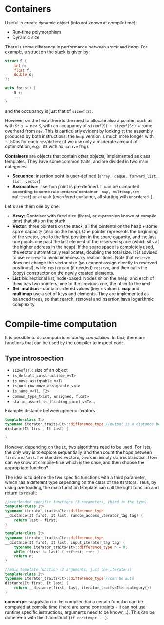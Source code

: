# Containers
Useful to create dynamic object (info not known at compile time):
- Run-time polymorphism
- Dynamic size

There is some difference in performance between *stack* and *heap*. For example, a struct on the stack is given by:
```cpp
struct S {
    int n;
    float f;
    double d;
};

auto foo_s() {
    S s;
    ...
}
```
and the occupancy is just that of `sizeof(S)`.

However, on the heap there is the need to allocate also a pointer, such as with `S* s = new S`, with an occupancy of `sizeof(S) + sizeof(S*)` + some overhead from `new`. This is particularly evident by looking at the assembly produced by both instructions: the `heap` version is much more longer, with $\sim 50$ns for each `new/delete` (if we use only a moderate amount of optimization, e.g. `-O3` with no `native` flag).

**Containers** are objects that contain other objects, implemented as class templates. They have some common traits, and are divided in two main categories:
- **Sequence**: insertion point is user-defined (`array, deque, forward_list, list, vector`)
- **Associative**: insertion point is pre-defined. It can be computed according to some rule (*ordered* container - `map, multimap,set multiset`) or a hash (*unordered* container, all starting with `unordered_`).

Let's see them one by one:
- **Array**: Container with fixed size (literal, or expression known at compile time) that sits on the stack.
- **Vector**: three pointers on the stack, all the contents on the heap + some spare capacity (also on the heap). One pointer represents the beginning of the vector, one to the first position in the spare capacity, and the last one points one past the last element of the reserved space (which sits at the higher address in the heap). If the spare space is completely used, the vector automatically reallocates, doubling the total size. It is advised to use `reserve` to avoid unnecessary reallocations. Note that `reserve` does not change the vector size (you cannot assign directly to reserved positions!), while `resize` can (if needed) `reserve`, and then calls the (copy) constructor on the newly created elements.
- **List**: bidirectional list, node-based. Nodes sit on the heap, and each of them has two pointers, one to the previous one, the other to the next. 
- **Set**, **multiset** - contain ordered values (key = values). **map** and **multimap** use a set of keys and elements. They are implemented as balanced trees, so that search, removal and insertion have logarithmic complexity.

# Compile-time computation
It is possible to do computations *during compilation*. In fact, there are functions that can be used by the compiler to inspect code.

## Type introspection
- `sizeof(T)`: size of an object
- `is_default_constructible_v<T>`
- `is_move_assignable_v<T>`
- `is_nothrow_move_assignable_v<T>`
- `is_same_v<T1, T2>`
- `common_type_t<int, unsigned, float>`
- `static_assert`, `is_floating_point_v<T>`...

Example: distance between generic iterators
```cpp
template<class It>
typename iterator_traits<It>::difference_type //output is a distance between iterators of (templated) type It
distance(It first, It last) {

}
```
However, depending on the `It`, two algorithms need to be used. For lists, the only way is to explore sequentially, and then count the hops between `first` and `last`. For standard vectors, one can simply do a subtraction. How can we know at compile-time which is the case, and then choose the appropriate function?

The idea is to define the two specific functions with a third parameter, which has a different type depending on the class of the iterators. Thus, by using overloading, the main function template can call the right function and return its result:
```cpp
//overloaded specific functions (3 parameters, third is the type)
template<class It>
typename iterator_traits<It>::difference_type
__distance(It first, It last, random_access_iterator_tag tag) {
    return last - first;
}

template<class It>
typename iterator_traits<It>::difference_type
__distance(It first, It last, input_iterator_tag tag) {
    typename iterator_traits<It>::difference_type n = 0;
    while (first != last) { ++first; ++n; }
    return n;
}

//main template function (2 arguments, just the iterators)
template<class It>
typename iterator_traits<It>::difference_type //can be auto
distance(It first, It last) {
    return __distance(first, last, iterator_traits<It>::category{})
}
```

**constexpr**: suggestion to the compiler that a certain function can be computed at compile time (there are some constraints - it can not use runtime specific instructions, arguments need to be known...). This can be done even with the if construct (`if constexpr ...`).

